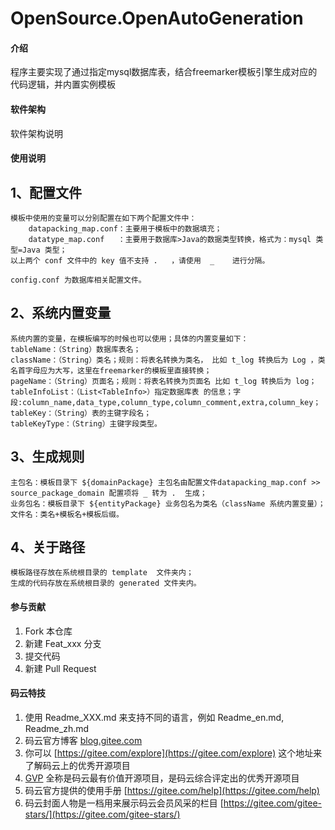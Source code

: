 ﻿# OpenSource.OpenAutoGeneration

#### 介绍
程序主要实现了通过指定mysql数据库表，结合freemarker模板引擎生成对应的代码逻辑，并内置实例模板

#### 软件架构
软件架构说明



#### 使用说明

## 1、配置文件 
	模板中使用的变量可以分别配置在如下两个配置文件中： 
		datapacking_map.conf：主要用于模板中的数据填充；  
		datatype_map.conf 	：主要用于数据库>Java的数据类型转换，格式为：mysql 类型=Java 类型；  
	以上两个 conf 文件中的 key 值不支持 .   ，请使用  _    进行分隔。 
	
	config.conf 为数据库相关配置文件。 

## 2、系统内置变量  
	系统内置的变量，在模板编写的时候也可以使用；具体的内置变量如下： 
	tableName：（String）数据库表名；  
	className：（String）类名；规则：将表名转换为类名， 比如 t_log 转换后为 Log ，类名首字母应为大写，这里在freemarker的模板里直接转换；  
	pageName：（String）页面名；规则：将表名转换为页面名 比如 t_log 转换后为 log；  
	tableInfoList：（List<TableInfo>）指定数据库表 的信息；字段:column_name,data_type,column_type,column_comment,extra,column_key；  
	tableKey：（String）表的主键字段名；  
	tableKeyType：（String）主键字段类型。 
	
	
## 3、生成规则 
	主包名：模板目录下 ${domainPackage} 主包名由配置文件datapacking_map.conf >> source_package_domain 配置项将 _ 转为 .  生成； 
	业务包名：模板目录下 ${entityPackage} 业务包名为类名（className 系统内置变量）； 
	文件名：类名+模板名+模板后缀。 


## 4、关于路径 
	模板路径存放在系统根目录的 template  文件夹内； 
	生成的代码存放在系统根目录的 generated 文件夹内。 

#### 参与贡献

1.  Fork 本仓库
2.  新建 Feat_xxx 分支
3.  提交代码
4.  新建 Pull Request


#### 码云特技

1.  使用 Readme\_XXX.md 来支持不同的语言，例如 Readme\_en.md, Readme\_zh.md
2.  码云官方博客 [blog.gitee.com](https://blog.gitee.com)
3.  你可以 [https://gitee.com/explore](https://gitee.com/explore) 这个地址来了解码云上的优秀开源项目
4.  [GVP](https://gitee.com/gvp) 全称是码云最有价值开源项目，是码云综合评定出的优秀开源项目
5.  码云官方提供的使用手册 [https://gitee.com/help](https://gitee.com/help)
6.  码云封面人物是一档用来展示码云会员风采的栏目 [https://gitee.com/gitee-stars/](https://gitee.com/gitee-stars/)

